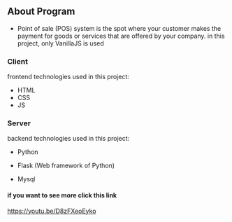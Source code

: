 ## About Program 
* Point of sale (POS) system is the spot where your customer makes the payment for goods or services that are offered by your company.
  in this project, only VanillaJS is used


### Client 
frontend technologies used in this project:

* HTML
* CSS
* JS

### Server 
backend technologies used in this project:

* Python
- Flask (Web framework of Python)
* Mysql

#### if you want to see more click this link 
https://youtu.be/D8zFXeoEyko
